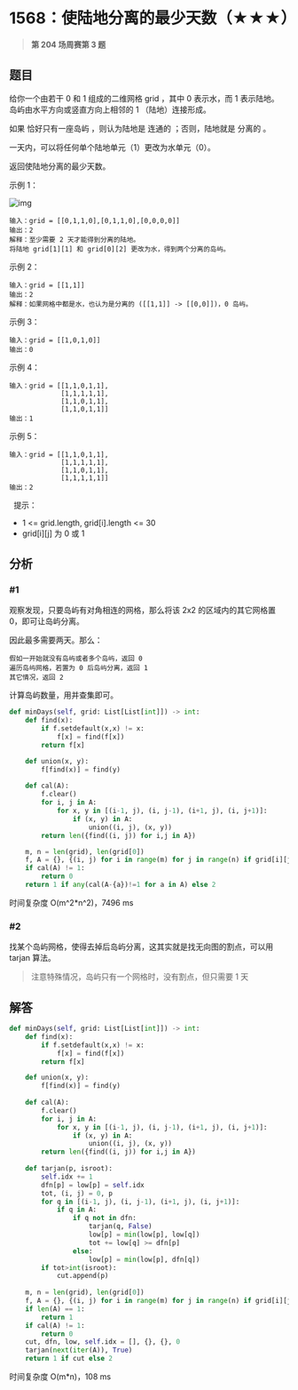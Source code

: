 # 1568：使陆地分离的最少天数（★★★）



> **第 204 场周赛第 3 题**


## 题目

给你一个由若干 0 和 1 组成的二维网格 grid ，其中 0 表示水，而 1 表示陆地。
岛屿由水平方向或竖直方向上相邻的 1 （陆地）连接形成。

如果 恰好只有一座岛屿 ，则认为陆地是 连通的 ；否则，陆地就是 分离的 。

一天内，可以将任何单个陆地单元（1）更改为水单元（0）。

返回使陆地分离的最少天数。

示例 1：

![img](https://assets.leetcode-cn.com/aliyun-lc-upload/uploads/2020/08/30/1926_island.png)
    
    输入：grid = [[0,1,1,0],[0,1,1,0],[0,0,0,0]]
    输出：2
    解释：至少需要 2 天才能得到分离的陆地。
    将陆地 grid[1][1] 和 grid[0][2] 更改为水，得到两个分离的岛屿。

示例 2：

    输入：grid = [[1,1]]
    输出：2
    解释：如果网格中都是水，也认为是分离的 ([[1,1]] -> [[0,0]])，0 岛屿。

示例 3：

    输入：grid = [[1,0,1,0]]
    输出：0

示例 4：

    输入：grid = [[1,1,0,1,1],
                 [1,1,1,1,1],
                 [1,1,0,1,1],
                 [1,1,0,1,1]]
    输出：1

示例 5：

    输入：grid = [[1,1,0,1,1],
                 [1,1,1,1,1],
                 [1,1,0,1,1],
                 [1,1,1,1,1]]
    输出：2
 
提示：
- 1 <= grid.length, grid[i].length <= 30
- grid[i][j] 为 0 或 1


## 分析

### #1

观察发现，只要岛屿有对角相连的网格，那么将该 2x2 的区域内的其它网格置 0，即可让岛屿分离。

因此最多需要两天。那么：

    假如一开始就没有岛屿或者多个岛屿，返回 0
    遍历岛屿网格，若置为 0 后岛屿分离，返回 1
    其它情况，返回 2 
   
计算岛屿数量，用并查集即可。
	
```python
def minDays(self, grid: List[List[int]]) -> int:
    def find(x):
        if f.setdefault(x,x) != x:
            f[x] = find(f[x])
        return f[x]

    def union(x, y):
        f[find(x)] = find(y)
    
    def cal(A):
        f.clear()
        for i, j in A:
            for x, y in [(i-1, j), (i, j-1), (i+1, j), (i, j+1)]:
                if (x, y) in A:
                    union((i, j), (x, y))
        return len({find((i, j)) for i,j in A})

    m, n = len(grid), len(grid[0])
    f, A = {}, {(i, j) for i in range(m) for j in range(n) if grid[i][j]}
    if cal(A) != 1:
        return 0
    return 1 if any(cal(A-{a})!=1 for a in A) else 2
```
时间复杂度 O(m^2*n^2)，7496 ms

### #2

找某个岛屿网格，使得去掉后岛屿分离，这其实就是找无向图的割点，可以用 tarjan 算法。

> 注意特殊情况，岛屿只有一个网格时，没有割点，但只需要 1 天

## 解答

```python
def minDays(self, grid: List[List[int]]) -> int:
    def find(x):
        if f.setdefault(x,x) != x:
            f[x] = find(f[x])
        return f[x]

    def union(x, y):
        f[find(x)] = find(y)
    
    def cal(A):
        f.clear()
        for i, j in A:
            for x, y in [(i-1, j), (i, j-1), (i+1, j), (i, j+1)]:
                if (x, y) in A:
                    union((i, j), (x, y))
        return len({find((i, j)) for i,j in A})
    
    def tarjan(p, isroot):
        self.idx += 1
        dfn[p] = low[p] = self.idx
        tot, (i, j) = 0, p
        for q in [(i-1, j), (i, j-1), (i+1, j), (i, j+1)]:
            if q in A:
                if q not in dfn:
                    tarjan(q, False)
                    low[p] = min(low[p], low[q])
                    tot += low[q] >= dfn[p]
                else:
                    low[p] = min(low[p], dfn[q])
        if tot>int(isroot):
            cut.append(p)
    
    m, n = len(grid), len(grid[0])
    f, A = {}, {(i, j) for i in range(m) for j in range(n) if grid[i][j]}
    if len(A) == 1:
        return 1
    if cal(A) != 1:
        return 0
    cut, dfn, low, self.idx = [], {}, {}, 0
    tarjan(next(iter(A)), True)
    return 1 if cut else 2
```
时间复杂度 O(m*n)，108 ms


